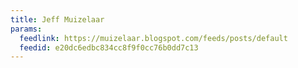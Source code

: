 ```yaml
---
title: Jeff Muizelaar
params:
  feedlink: https://muizelaar.blogspot.com/feeds/posts/default
  feedid: e20dc6edbc834cc8f9f0cc76b0dd7c13
---
```

